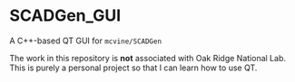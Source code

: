 # SCADGen_GUI

A C++-based QT GUI for `mcvine/SCADGen`

The work in this repository is __not__ associated with Oak Ridge National Lab. This is purely a personal project so that I can learn how to use QT.
